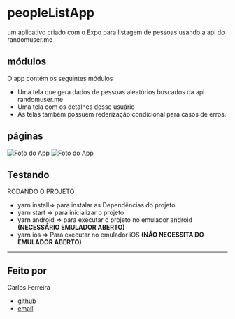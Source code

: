 # peopleListApp
um aplicativo criado com o Expo para listagem de pessoas usando a api do randomuser.me

## módulos

O app contém os seguintes módulos

* Uma tela que gera dados de pessoas aleatórios buscados da api randomuser.me
* Uma tela com os detalhes desse usuário
* As telas também possuem rederização condicional para casos de erros.

## páginas
![Foto do App](https://github.com/CarlosSTS/peopleListApp/blob/master/gifProject.gif)
![Foto do App](https://github.com/CarlosSTS/peopleListApp/blob/master/imageProject.jpg)

## Testando
RODANDO O PROJETO
* yarn install=>  para instalar as  Dependências do projeto
* yarn start => para inicializar o projeto
* yarn android => para executar o projeto no emulador android
**(NECESSÁRIO EMULADOR ABERTO)**
* yarn ios => Para executar no emulador iOS
**(NÃO NECESSITA DO EMULADOR ABERTO)**

****

## Feito por

Carlos Ferreira
* [github](https://www.github.com/CarlosSTS)
* [email](mailto://carlossts826@gmail.com)
